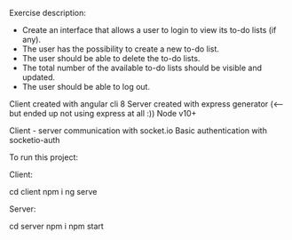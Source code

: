 Exercise description:
- Create an interface that allows a user to login to view its to-do lists (if any).
- The user has the possibility to create a new to-do list.
- The user should be able to delete the to-do lists.
- The total number of the available to-do lists should be visible and updated.
- The user should be able to log out.

Client created with angular cli 8
Server created with express generator (<-- but ended up not using express at all :))
Node v10+

Client - server communication with socket.io
Basic authentication with socketio-auth

To run this project:

Client:

cd client
npm i
ng serve

Server:

cd server
npm i
npm start
